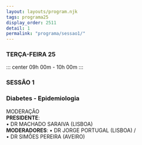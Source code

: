 ```yaml
---
layout: layouts/program.njk
tags: programa25
display_order: 2511
detail: 1
permalink: "programa/sessao1/"
---
```

### TERÇA-FEIRA 25  
::: center
09h 00m - 10h 00m
:::
### SESSÃO 1
### Diabetes - Epidemiologia   

MODERAÇÃO   
**PRESIDENTE**:   
• DR MACHADO SARAIVA (LISBOA)    
**MODERADORES**: 
• DR JORGE PORTUGAL (LISBOA) /   
• DR SIMÕES PEREIRA (AVEIRO)
